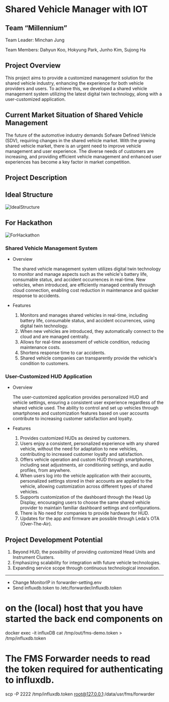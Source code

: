 # Shared Vehicle Manager with IOT

## Team “Millennium”

Team Leader: Minchan Jung

Team Members: Dahyun Koo, Hokyung Park, Junho Kim, Sujong Ha

## Project Overview

This project aims to provide a customized management solution for the shared vehicle industry, enhancing the experience for both vehicle providers and users. To achieve this, we developed a shared vehicle management system utilizing the latest digital twin technology, along with a user-customized application.

## Current Market Situation of Shared Vehicle Management

The future of the automotive industry demands Sofware Defined Vehicle (SDV), requiring changes in the shared vehicle market. With the growing shared vehicle market, there is an urgent need to improve vehicle management and user experience. The diverse needs of customers are increasing, and providing efficient vehicle management and enhanced user experiences has become a key factor in market competition.

## Project Description

## Ideal Structure
![IdealStructure](https://github.com/Eclipse-SDV-Hackathon-Accenture/Millennium_FleetManagement/assets/120576021/7954c92a-19f3-4e09-b9c8-ba28ca1bd5c7)


## For Hackathon
![ForHackathon](https://github.com/eclipse-sdv-blueprints/fleet-management/assets/120576021/a61234f9-720e-4e07-b4cf-958145295ce9)

### Shared Vehicle Management System

- Overview
    
    The shared vehicle management system utilizes digital twin technology to monitor and manage aspects such as the vehicle's battery life, consumable status, and accident occurrences in real-time. New vehicles, when introduced, are efficiently managed centrally through cloud connection, enabling cost reduction in maintenance and quicker response to accidents.
    
- Features
    1. Monitors and manages shared vehicles in real-time, including battery life, consumable status, and accident occurrences, using digital twin technology.
    2. When new vehicles are introduced, they automatically connect to the cloud and are managed centrally.
    3. Allows for real-time assessment of vehicle condition, reducing maintenance costs.
    4. Shortens response time to car accidents.
    5. Shared vehicle companies can transparently provide the vehicle's condition to customers.

### User-Customized HUD Application

- Overview
    
    The user-customized application provides personalized HUD and vehicle settings, ensuring a consistent user experience regardless of the shared vehicle used. The ability to control and set up vehicles through smartphones and customization features based on user accounts contribute to increasing customer satisfaction and loyalty.
    
- Features
    1. Provides customized HUDs as desired by customers.
    2. Users enjoy a consistent, personalized experience with any shared vehicle, without the need for adaptation to new vehicles, contributing to increased customer loyalty and satisfaction.
    3. Offers vehicle operation and custom HUD through smartphones, including seat adjustments, air conditioning settings, and audio profiles, from anywhere.
    4. When users log into the vehicle application with their accounts, personalized settings stored in their accounts are applied to the vehicle, allowing customization across different types of shared vehicles.
    5. Supports customization of the dashboard through the Head Up Display, encouraging users to choose the same shared vehicle provider to maintain familiar dashboard settings and configurations.
    6. There is No need for companies to provide hardware for HUD.
    7. Updates for the app and firmware are possible through Leda's OTA (Over-The-Air).

## Project Development Potential

1. Beyond HUD, the possibility of providing customized Head Units and Instrument Clusters.
2. Emphasizing scalability for integration with future vehicle technologies.
3. Expanding service scope through continuous technological innovation.


--- 

- Change MonitorIP in forwarder-setting.env
- Send influxdb.token to /etc/forwarder/influxdb.token

# on the (local) host that you have started the back end components on
docker exec -it influxDB cat /tmp/out/fms-demo.token > /tmp/influxdb.token

# The FMS Forwarder needs to read the token required for authenticating to influxdb.
scp -P 2222 /tmp/influxdb.token root@127.0.0.1:/data/usr/fms/forwarder
